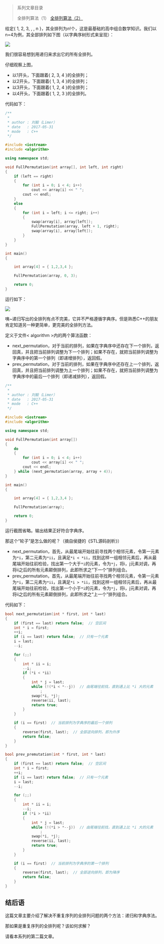 > 系列文章目录
>
> 全排列算法（1）
> [全排列算法（2）](https://61mon.com/index.php/archives/198/)

给定{ 1, 2, 3, , , n }，其全排列为$n!$个，这是最基础的高中组合数学知识。我们以n=4为例，其全部排列如下图（以字典序树形式来呈现）：

![](https://61mon.com/images/illustrations/FullPermutation/1.jpg)


<!--more-->


我们很容易想到用递归来求出它的所有全排列。

仔细观察上图，

* 以1开头，下面跟着{ 2, 3, 4 }的全排列；
* 以2开头，下面跟着{ 1, 3, 4 }的全排列；
* 以3开头，下面跟着{ 1, 2, 4 }的全排列；
* 以4开头，下面跟着{ 1, 2, 3 }的全排列。

代码如下：

```c++
/**
 *
 * author : 刘毅（Limer）
 * date   : 2017-05-31
 * mode   : C++
 */

#include <iostream>
#include <algorithm>

using namespace std;

void FullPermutation(int array[], int left, int right)
{
	if (left == right)
	{
		for (int i = 0; i < 4; i++)
			cout << array[i] << " ";
		cout << endl;
	}
	else
	{
		for (int i = left; i <= right; i++)
		{
			swap(array[i], array[left]);
			FullPermutation(array, left + 1, right);
			swap(array[i], array[left]);
		}
	}
}

int main()
{

	int array[4] = { 1,2,3,4 };

	FullPermutation(array, 0, 3);

	return 0;
}
```

运行如下：

![](https://61mon.com/images/illustrations/FullPermutation/2.png)

咦~递归写出的全排列有点不完美，它并不严格遵循字典序。但是熟悉C++的朋友肯定知道另一种更简单，更完美的全排列方法。

定义于文件< algorithm >内的两个算法函数：

* next_permutation，对于当前的排列，如果在字典序中还存在下一个排列，返回真，并且把当前排列调整为下一个排列；如果不存在，就把当前排列调整为字典序中的第一个排列（即递增排列），返回假。
* prev_permutation，对于当前的排列，如果在字典序中还存在上一个排列，返回真，并且把当前排列调整为上一个排列；如果不存在，就把当前排列调整为字典序中的最后一个排列（即递减排列），返回假。

```c++
/**
 *
 * author : 刘毅（Limer）
 * date   : 2017-05-31
 * mode   : C++
 */

#include <iostream>  
#include <algorithm>  

using namespace std;

void FullPermutation(int array[])
{
	do
	{
		for (int i = 0; i < 4; i++)
			cout << array[i] << " ";
		cout << endl;
	} while (next_permutation(array, array + 4));
}

int main()
{

	int array[4] = { 1,2,3,4 };

	FullPermutation(array);

	return 0;
}
```

运行截图省略。输出结果正好符合字典序。

那这个“轮子”是怎么做的呢？（摘自侯捷的《STL源码剖析》）

* next_permutation，首先，从最尾端开始往前寻找两个相邻元素，令第一元素为`*i`，第二元素为`*ii`，且满足`*i < *ii`，找到这样一组相邻元素后，再从最尾端开始往前检验，找出第一个大于`*i`的元素，令为`*j`，将i，j元素对调，再将ii之后的所有元素颠倒排列，此即所求之“下一个”排列组合。
* prev_permutation，首先，从最尾端开始往前寻找两个相邻元素，令第一元素为`*i`，第二元素为`*ii`，且满足`*i > *ii`，找到这样一组相邻元素后，再从最尾端开始往前检验，找出第一个小于`*i`的元素，令为`*j`，将i，j元素对调，再将ii之后的所有元素颠倒排列，此即所求之“上一个”排列组合。

代码如下：

```c++
bool next_permutation(int * first, int * last)
{
	if (first == last) return false;  // 空区间
	int * i = first;
	++i;
	if (i == last) return false;  // 只有一个元素
	i = last;
	--i;

	for (;;)
	{
		int * ii = i;
		--i;
		if (*i < *ii)
		{
			int * j = last;
			while (!(*i < *--j))  // 由尾端往前找，直到遇上比 *i 大的元素
				;
			swap(*i, *j);
			reverse(ii, last);
			return true;
		}
	}

	if (i == first)  // 当前排列为字典序的最后一个排列
	{
		reverse(first, last);  // 全部逆向排列，即为升序
		return false;
	}
}

bool prev_premutation(int * first, int * last)
{
	if (first == last) return false;  // 空区间
	int * i = first;
	++i;
	if (i == last) return false;  // 只有一个元素
	i = last;
	--i;

	for (;;)
	{
		int * ii = i;
		--i;
		if (*i > *ii)
		{
			int * j = last;
			while (!(*i > *--j))  // 由尾端往前找，直到遇上比 *i 大的元素
				;
			swap(*i, *j);
			reverse(ii, last);
			return true;
		}
	}

	if (i == first)  // 当前排列为字典序的第一个排列
	{
		reverse(first, last);  // 全部逆向排列，即为降序
		return false;
	}
}
```

## 结后语

这篇文章主要介绍了解决不重复序列的全排列问题的两个方法：递归和字典序法。

那如果是重复序列的全排列呢？该如何求解？

请看本系列的第二篇文章。
